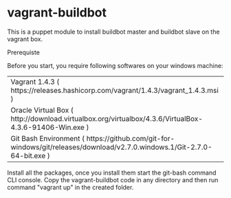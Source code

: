 <h1>vagrant-buildbot</h1>
<p>This is a puppet module to install buildbot master and buildbot slave on the vagrant box.</p>

<p>Prerequiste</p>

<p>Before you start, you require following softwares on your windows machine:</p>
<table>
<tr>
  <td>Vagrant 1.4.3 ( https://releases.hashicorp.com/vagrant/1.4.3/vagrant_1.4.3.msi )</td>
</tr>
<tr>
  <td>Oracle Virtual Box ( http://download.virtualbox.org/virtualbox/4.3.6/VirtualBox-4.3.6-91406-Win.exe ) </td>
  </tr>
<tr>
<td>Git Bash Environment ( https://github.com/git-for-windows/git/releases/download/v2.7.0.windows.1/Git-2.7.0-64-bit.exe ) </td>
</tr>
</table>

<p>Install all the packages, once you install them start the git-bash command CLI console. Copy the vagrant-buildbot code in any directory and then run command "vagrant up" in the created folder.</p>
